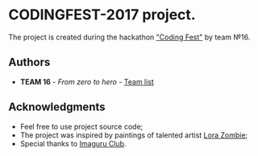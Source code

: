 # CODINGFEST-2017 project.

The project is created during the hackathon ["Coding Fest"](https://codefest.by/) by team №16. 

## Authors

* **TEAM 16** - *From zero to hero* - [Team list](https://docviewer.yandex.by/view/1130000015189833/?*=TtS8jBfVQ73A1nrrIOIZDhL3dgB7InVybCI6InlhLW1haWw6Ly8xNjI5NzQwMTE1MTU0NzM1NzMvMS4yIiwidGl0bGUiOiLQmtCe0JzQkNCd0JTQqy54bHN4IiwidWlkIjoiMTEzMDAwMDAxNTE4OTgzMyIsInl1IjoiMTcxOTQwOTE5MTUwMjI3MDk0OCIsIm5vaWZyYW1lIjpmYWxzZSwidHMiOjE1MDM5OTg0MjgxNDl9#table15)

## Acknowledgments

* Feel free to use project source code;
* The project was inspired by paintings of talented artist [Lora Zombie](http://lorazombie.com/);
* Special thanks to [Imaguru Club](https://imaguru.by/).

